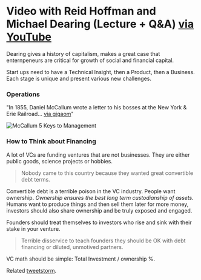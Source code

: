 # Video with Reid Hoffman and Michael Dearing (Lecture + Q&A) [via YouTube](https://www.youtube.com/watch?v=3vCdfa_aeI8&ab_channel=GreylockPartners)

Dearing gives a history of capitalism, makes a great case that enternpeneurs are critical for growth of social and financial capital. 

Start ups need to have a Technical Insight, then a Product, then a Business.  Each stage is unique and present various new challenges. 

### Operations 

"In 1855, Daniel McCallum wrote a letter to his bosses at the New York & Erie Railroad... [via gigaom](https://gigaom.com/2014/12/07/what-a-letter-from-1855-can-teach-us-about-startups-today/)"

![McCallum 5 Keys to Management](https://pbs.twimg.com/media/CZ0wiKVUAAApTED.png:large)


### How to Think about Financing 

A lot of VCs are funding ventures that are not businesses.  They are either public goods, science projects or hobbies.

> Nobody came to this country because they wanted great convertible debt terms.

Convertible debt is a terrible poison in the VC industry.  People want ownership.  *Ownership ensures the best long term custodianship of assets.*  Humans want to produce things and then sell them later for more money, investors should also share ownership and be truly exposed and engaged.  

Founders should treat themselves to investors who rise and sink with their stake in your venture.

> Terrible disservice to teach founders they should be OK with debt financing or diluted, unmotived partners. 

VC math should be simple: Total Investment / ownership %.  


Related [tweetstorm](https://twitter.com/Royal_Arse/status/692763282101395459). 



